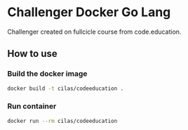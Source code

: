 # Challenger Docker Go Lang

Challenger created on fullcicle course from code.education.

## How to use 
### Build the docker image
```sh
docker build -t cilas/codeeducation .
```

### Run container
```sh
docker run --rm cilas/codeeducation
```